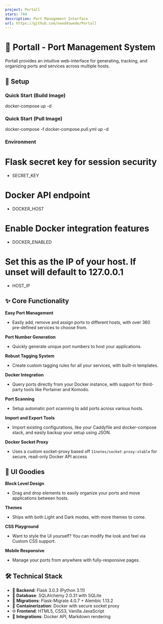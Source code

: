 ```yaml
---
project: Portall
stars: 744
description: Port Management Interface
url: https://github.com/need4swede/Portall
---
```


🚢 Portall - Port Management System
===================================

Portall provides an intuitive web-interface for generating, tracking, and organizing ports and services across multiple hosts.

🐳 Setup
--------

### Quick Start (Build Image)

docker-compose up -d

### Quick Start (Pull Image)

docker-compose -f docker-compose.pull.yml up -d

### Environment

# Flask secret key for session security
- SECRET\_KEY

# Docker API endpoint
- DOCKER\_HOST

# Enable Docker integration features
- DOCKER\_ENABLED

# Set this as the IP of your host. If unset will default to 127.0.0.1
- HOST\_IP

✨ Core Functionality
--------------------

**Easy Port Management**

-   Easily add, remove and assign ports to different hosts, with over 360 pre-defined services to choose from.

**Port Number Generation**

-   Quickly generate unique port numbers to host your applications.

**Robust Tagging System**

-   Create custom tagging rules for all your services, with built-in templates.

**Docker Integration**

-   Query ports directly from your Docker instance, with support for third-party tools like Portainer and Komodo.

**Port Scanning**

-   Setup automatic port scanning to add ports across various hosts.

**Import and Export Tools**

-   Import existing configurations, like your Caddyfile and docker-compose stack, and easily backup your setup using JSON.

**Docker Socket Proxy**

-   Uses a custom socket-proxy based off `11notes/socket-proxy:stable` for secure, read-only Docker API access

🎨 UI Goodies
-------------

**Block Level Design**

-   Drag and drop elements to easily organize your ports and move applications between hosts.

**Themes**

-   Ships with both Light and Dark modes, with more themes to come.

**CSS Playground**

-   Want to style the UI yourself? You can modify the look and feel via Custom CSS support.

**Mobile Responsive**

-   Manage your ports from anywhere with fully-responsive pages.

🛠️ Technical Stack
-------------------

-   🐍 **Backend**: Flask 3.0.3 (Python 3.11)
-   💾 **Database**: SQLAlchemy 2.0.31 with SQLite
-   🔄 **Migrations**: Flask-Migrate 4.0.7 + Alembic 1.13.2
-   🐳 **Containerization**: Docker with secure socket proxy
-   🌐 **Frontend**: HTML5, CSS3, Vanilla JavaScript
-   🔗 **Integrations**: Docker API, Markdown rendering
